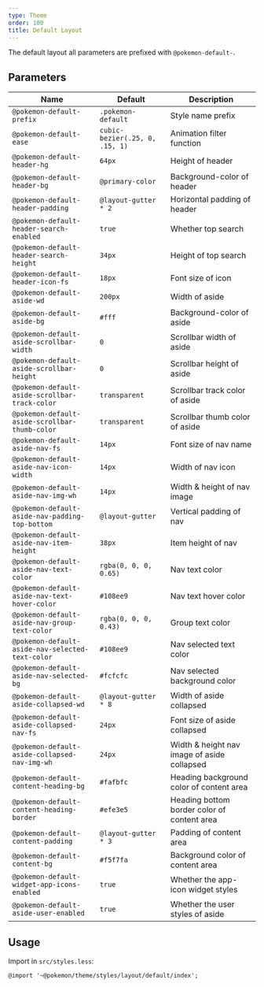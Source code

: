 ```yaml
---
type: Theme
order: 100
title: Default Layout
---
```


The default layout all parameters are prefixed with `@pokemon-default-`.

## Parameters

| Name | Default | Description |
| --- | --- | --- |
| `@pokemon-default-prefix` | `.pokemon-default` | Style name prefix |
| `@pokemon-default-ease` | `cubic-bezier(.25, 0, .15, 1)` | Animation filter function |
| `@pokemon-default-header-hg` | `64px` | Height of header |
| `@pokemon-default-header-bg` | `@primary-color` | Background-color of header |
| `@pokemon-default-header-padding` | `@layout-gutter * 2` | Horizontal padding of header |
| `@pokemon-default-header-search-enabled` | `true` | Whether top search |
| `@pokemon-default-header-search-height` | `34px` | Height of top search |
| `@pokemon-default-header-icon-fs` | `18px` | Font size of icon |
| `@pokemon-default-aside-wd` | `200px` | Width of aside |
| `@pokemon-default-aside-bg` | `#fff` | Background-color of aside |
| `@pokemon-default-aside-scrollbar-width` | `0` | Scrollbar width of aside |
| `@pokemon-default-aside-scrollbar-height` | `0` | Scrollbar height of aside |
| `@pokemon-default-aside-scrollbar-track-color` | `transparent` | Scrollbar track color of aside |
| `@pokemon-default-aside-scrollbar-thumb-color` | `transparent` | Scrollbar thumb color of aside |
| `@pokemon-default-aside-nav-fs` | `14px` | Font size of nav name |
| `@pokemon-default-aside-nav-icon-width`          | `14px`                         | Width of nav icon     |
| `@pokemon-default-aside-nav-img-wh`              | `14px`                         | Width & height of nav image |
| `@pokemon-default-aside-nav-padding-top-bottom` | `@layout-gutter` | Vertical padding of nav |
| `@pokemon-default-aside-nav-item-height` | `38px` | Item height of nav |
| `@pokemon-default-aside-nav-text-color` | `rgba(0, 0, 0, 0.65)` | Nav text color |
| `@pokemon-default-aside-nav-text-hover-color` | `#108ee9` | Nav text hover color |
| `@pokemon-default-aside-nav-group-text-color` | `rgba(0, 0, 0, 0.43)` | Group text color |
| `@pokemon-default-aside-nav-selected-text-color` | `#108ee9` | Nav selected text color |
| `@pokemon-default-aside-nav-selected-bg` | `#fcfcfc` | Nav selected background color |
| `@pokemon-default-aside-collapsed-wd` | `@layout-gutter * 8` |  Width of aside collapsed |
| `@pokemon-default-aside-collapsed-nav-fs` | `24px` | Font size of aside collapsed |
| `@pokemon-default-aside-collapsed-nav-img-wh` | `24px` | Width & height nav image of aside collapsed |
| `@pokemon-default-content-heading-bg` | `#fafbfc` |  Heading background color of content area |
| `@pokemon-default-content-heading-border` | `#efe3e5` | Heading bottom border color of content area |
| `@pokemon-default-content-padding` | `@layout-gutter * 3` | Padding of content area |
| `@pokemon-default-content-bg` | `#f5f7fa` | Background color of content area |
| `@pokemon-default-widget-app-icons-enabled` | `true` | Whether the app-icon widget styles |
| `@pokemon-default-aside-user-enabled`       | `true` | Whether the user styles of aside |

## Usage

Import in `src/styles.less`:

```less
@import '~@pokemon/theme/styles/layout/default/index';
```
